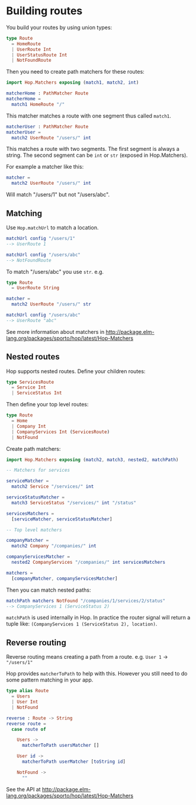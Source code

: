 # Building routes

You build your routes by using union types:

```elm
type Route
  = HomeRoute
  | UserRoute Int
  | UserStatusRoute Int
  | NotFoundRoute
```

Then you need to create path matchers for these routes:

```elm
import Hop.Matchers exposing (match1, match2, int)

matcherHome : PathMatcher Route
matcherHome =
  match1 HomeRoute "/"
```

This matcher matches a route with one segment thus called `match1`.

```elm
matcherUser : PathMatcher Route
matcherUser =
  match2 UserRoute "/users/" int
```

This matches a route with two segments. The first segment is always a string. The second segment can be `int` or `str` (exposed in Hop.Matchers).

For example a matcher like this:

```elm
matcher =
  match2 UserRoute "/users/" int
```

Will match "/users/1" but not "/users/abc".


## Matching

Use `Hop.matchUrl` to match a location.

```elm
matchUrl config "/users/1"
--> UserRoute 1

matchUrl config "/users/abc"
--> NotFoundRoute
```

To match "/users/abc" you use `str`. e.g.

```elm
type Route
  = UserRoute String

matcher =
  match2 UserRoute "/users/" str

matchUrl config "/users/abc"
--> UserRoute "abc"
```

See more information about matchers in <http://package.elm-lang.org/packages/sporto/hop/latest/Hop-Matchers>

## Nested routes

Hop supports nested routes. Define your children routes:

```elm
type ServicesRoute
  = Service Int
  | ServiceStatus Int
```

Then define your top level routes:

```elm
type Route
  = Home
  | Company Int
  | CompanyServices Int (ServicesRoute)
  | NotFound
```

Create path matchers:

```elm
import Hop.Matchers exposing (match2, match3, nested2, matchPath)

-- Matchers for services

serviceMatcher = 
  match2 Service "/services/" int

serviceStatusMatcher = 
  match3 ServiceStatus "/services/" int "/status"

servicesMatchers = 
  [serviceMatcher, serviceStatusMatcher]

-- Top level matchers

companyMatcher =
  match2 Company "/companies/" int

companyServicesMatcher = 
  nested2 CompanyServices "/companies/" int servicesMatchers

matchers =
  [companyMatcher, companyServicesMatcher]
```

Then you can match nested paths:

```elm
matchPath matchers NotFound "/companies/1/services/2/status"
--> CompanyServices 1 (ServiceStatus 2)
```

`matchPath` is used internally in Hop. In practice the router signal will return a tuple like: `(CompanyServices 1 (ServiceStatus 2), location)`.

## Reverse routing

Reverse routing means creating a path from a route.
e.g. `User 1` -> `"/users/1"`

Hop provides `matcherToPath` to help with this. However you still need to do some pattern matching in your app.

```elm
type alias Route
  = Users
  | User Int
  | NotFound

reverse : Route -> String
reverse route =
  case route of

    Users ->
      matcherToPath usersMatcher []

    User id ->
      matcherToPath userMatcher [toString id]

    NotFound ->
      ""
```

See the API at <http://package.elm-lang.org/packages/sporto/hop/latest/Hop-Matchers>

